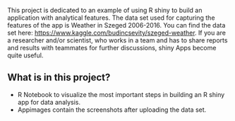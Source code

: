 This project is dedicated to an example of using R shiny to build an application with analytical features. The data set used for capturing the features of the app is Weather in Szeged 2006-2016. You can find the data set here: https://www.kaggle.com/budincsevity/szeged-weather. If you are a researcher and/or scientist, who works in a team and has to share reports and results with teammates for further discussions, shiny Apps become quite useful.


## What is in this project?
- R Notebook to visualize the most important steps in building an R shiny app for data analysis.
- Appimages contain the screenshots after uploading the data set.